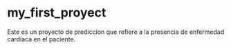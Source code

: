 # my_first_proyect


Este es un proyecto de prediccion que refiere a la presencia de enfermedad cardíaca en el paciente.  
